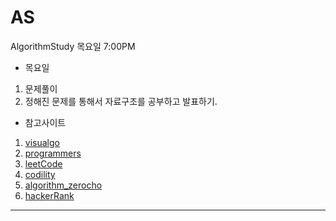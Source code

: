 # AS
AlgorithmStudy
목요일 7:00PM

- 목요일
 1. 문제풀이
 1. 정해진 문제를 통해서 자료구조를 공부하고 발표하기.

* 참고사이트

1. [visualgo](https://visualgo.net/en)
1. [programmers](https://programmers.co.kr/)
1. [leetCode](https://leetcode.com/)
1. [codility](https://app.codility.com/programmers/)
1. [algorithm_zerocho](https://www.zerocho.com/category/Algorithm?page=3)
1. [hackerRank](https://www.hackerrank.com/dashboard)
---
